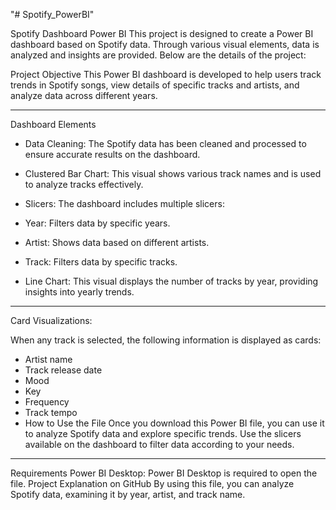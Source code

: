 "# Spotify_PowerBI" 

Spotify Dashboard Power BI
This project is designed to create a Power BI dashboard based on Spotify data. Through various visual elements, data is analyzed and insights are provided. Below are the details of the project:

Project Objective
This Power BI dashboard is developed to help users track trends in Spotify songs, view details of specific tracks and artists, and analyze data across different years.

______________________________________________________________________________________________________________

Dashboard Elements
- Data Cleaning: The Spotify data has been cleaned and processed to ensure accurate results on the dashboard.

- Clustered Bar Chart: This visual shows various track names and is used to analyze tracks effectively.

- Slicers: The dashboard includes multiple slicers:

- Year: Filters data by specific years.
- Artist: Shows data based on different artists.
- Track: Filters data by specific tracks.
- Line Chart: This visual displays the number of tracks by year, providing insights into yearly trends.


________________________________________________________________________________________________

Card Visualizations:

When any track is selected, the following information is displayed as cards:
- Artist name
- Track release date
- Mood
- Key
- Frequency
- Track tempo
- How to Use the File
Once you download this Power BI file, you can use it to analyze Spotify data and explore specific trends. Use the slicers available on the dashboard to filter data according to your needs.


__________________________________________________________________________________________________

Requirements
Power BI Desktop: Power BI Desktop is required to open the file.
Project Explanation on GitHub
By using this file, you can analyze Spotify data, examining it by year, artist, and track name.
